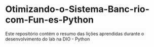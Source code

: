 # Otimizando-o-Sistema-Banc-rio-com-Fun-es-Python
Este repositório contém o resumo das lições aprendidas durante o desenvolvimento do lab na DIO - Python
